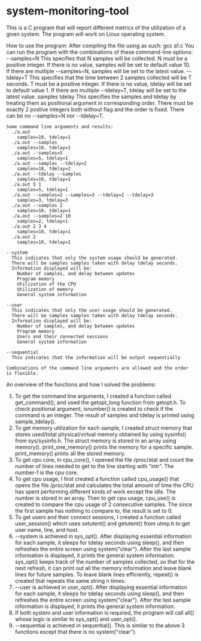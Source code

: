 # system-monitoring-tool
This is a C program that will report different metrics of the utilization of a given system. The program will work on Linux operating system.

How to use the program:
  After compiling the file using as such: 
    gcc a1.c
  You can run the program with the combinations of these command-line options:
    --samples=N
      This specifies that N samples will be collected. 
      N must be a positive integer.
      If there is no value, samples will be set to default value 10.
      If there are multiple --samples=N, samples will be set to the latest value.
    --tdelay=T
      This specifies that the time between 2 samples collected will be T seconds.
      T must be a positive integer.
      If there is no value, tdelay will be set to default value 1.
      If there are multiple --tdelay=T, tdelay will be set to the latest value.
    samples tdelay
      This specifies the samples and tdelay by treating them as positional argument in corresponding order.
      There must be exactly 2 postive integers both without flag and the order is fixed.
      There can be no --samples=N nor --tdelay=T. 
    
    Some command line arguments and results:
      ./a.out
        samples=10, tdelay=1
      ./a.out --samples
        samples=10, tdelay=1
      ./a.out --samples=5
        samples=5, tdelay=1
      ./a.out --samples --tdelay=2
        samples=10, tdelay=2
      ./a.out --tdelay --samples
        samples=10, tdelay=1
      ./a.out 5 1
        samples=5, tdelay=1
      ./a.out --samples=2 --samples=3 --tdelay=2 --tdelay=3
        samples=3, tdelay=3
      ./a.out --samples 2
        samples=10, tdelay=1
      ./a.out --samples=2 10
        samples=2, tdelay=1
      ./a.out 2 3 4
        samples=10, tdelay=1
      ./a.out 2
        samples=10, tdelay=1
        
    --system
      This indicates that only the system usage should be generated.
      There will be samples samples taken with delay tdelay seconds.
      Information displayed will be:
        Number of samples, and delay between updates
        Program memory
        Utilization of the CPU
        Utilization of memory 
        General system information
    
    --user
      This indicates that only the user usage should be generated.
      There will be samples samples taken with delay tdelay seconds.
      Information displayed will be:
        Number of samples, and delay between updates
        Program memory
        Users and their connected sessions
        General system information
   
    --sequential
      This indicates that the information will be output sequentially
      
    Combinations of the command line arguments are allowed and the order is flexible.
  
An overview of the functions and how I solved the problems:
  1.  To get the command line arguments, I created a function called get_command(), 
      and used the getopt_long function from getopt.h. To check positional argument, 
      isnumber() is created to check if the command is an integer.
      The result of samples and tdelay is printed using sample_tdelay().
  2.  To get memory utilization for each sample, I created struct memory that 
      stores used/total physical/virtual memory obtained by using sysinfo() from sys/sysinfo.h.
      The struct memory is stored in an array using memory().
      print_one_memory() prints the memory for a specific sample.
      print_memory() prints all the stored memory.
  3.  To get cpu core, in cpu_core(), I opened the file /proc/stat and count the number of lines
      needed to get to the line starting with "intr". The number-1 is the cpu core.
  4.  To get cpu usage, I first created a function called cpu_usage() that opens the file /proc/stat
      and calculates the total amount of time the CPU has spent performing different kinds of work
      except the idle. The number is stored in an array. Then to get cpu usage, cpu_use() is created
      to compare the cpu usage of 2 consecutive samples. The since the first sample has nothing to
      compare to, the result is set to 0.
  6.  To get users and their connect sessions, I created a function called user_session()
      which uses setutent() and getutent() from utmp.h to get user name, line, and host.
  7.  --system is achieved in sys_opt(). After displaying essential information for each sample, 
      it sleeps for tdelay seconds using sleep(), and then refreshes the entire screen using system("clear").
      After the last sample information is displayed, it prints the general system information.
      sys_opt() keeps track of the number of samples collected, so that for the next refresh, it
      can print out all the memory information and leave blank lines for future samples. To leave blank lines
      efficiently, repeat() is created that repeats the same string n times. 
  8.  --user is achieved in user_opt(). After displaying essential information for each sample, 
      it sleeps for tdelay seconds using sleep(), and then refreshes the entire screen using system("clear").
      After the last sample information is displayed, it prints the general system information.
  9.  If both system and user information is required, the program will call all() whose logic is similar to
      sys_opt() and user_opt().
  10. --sequential is achieved in sequential(). This is similar to the above 3 functions except that there 
      is no system("clear").
  
      
  

